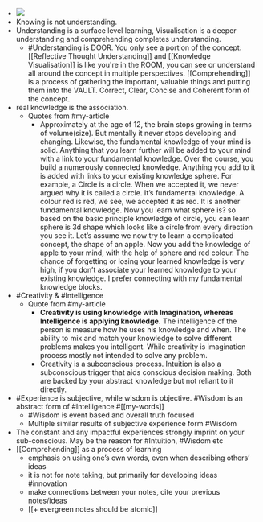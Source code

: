 - ![](https://firebasestorage.googleapis.com/v0/b/firescript-577a2.appspot.com/o/imgs%2Fapp%2Fsakthi%2FLXR5lKf0Jv.jpg?alt=media&token=1e611245-f93b-4c95-8b3f-d571c2231c88)
- Knowing is not understanding.
- Understanding is a surface level learning, Visualisation is a deeper understanding and comprehending completes understanding.
    - #Understanding is DOOR. You only see a portion of the concept. [[Reflective Thought Understanding]] and [[Knowledge Visualisation]] is like you're in the ROOM, you can see or understand all around the concept in multiple perspectives. [[Comprehending]] is a process of gathering the important, valuable things and putting them into the VAULT. Correct, Clear, Concise and Coherent form of the concept.
- real knowledge is the association. 
    - Quotes from #my-article
        - Approximately at the age of 12, the brain stops growing in terms of volume(size). But mentally it never stops developing and changing. Likewise, the fundamental knowledge of your mind is solid. Anything that you learn further will be added to your mind with a link to your fundamental knowledge. Over the course, you build a numerously connected knowledge. Anything you add to it is added with links to your existing knowledge sphere.
For example, a Circle is a circle. When we accepted it, we never argued why it is called a circle. It’s fundamental knowledge. A colour red is red, we see, we accepted it as red. It is another fundamental knowledge. Now you learn what sphere is? so based on the basic principle knowledge of circle, you can learn sphere is 3d shape which looks like a circle from every direction you see it. Let’s assume we now try to learn a complicated concept, the shape of an apple. Now you add the knowledge of apple to your mind, with the help of sphere and red colour.
The chance of forgetting or losing your learned knowledge is very high, if you don’t associate your learned knowledge to your existing knowledge. I prefer connecting with my fundamental knowledge blocks.
- #Creativity & #Intelligence
    - Quote from #my-article
        - **Creativity is using knowledge with Imagination, whereas Intelligence is applying knowledge.** The intelligence of the person is measure how he uses his knowledge and when. The ability to mix and match your knowledge to solve different problems makes you intelligent. While creativity is imagination process mostly not intended to solve any problem.
        - Creativity is a subconscious process. Intuition is also a subconscious trigger that aids conscious decision making. Both are backed by your abstract knowledge but not reliant to it directly.
- #Experience is subjective, while wisdom is objective. #Wisdom is an abstract form of #Intelligence #[[my-words]]
    - #Wisdom is event based and overall truth focused
    - Multiple similar results of subjective experience form #Wisdom
- The constant and any impactful experiences strongly imprint on your sub-conscious. May be the reason for #Intuition, #Wisdom etc
- [[Comprehending]] as a process of learning 
    - emphasis on using one’s own words, even when describing others’ ideas
    - it is not for note taking, but primarily for developing ideas #innovation
    - make connections between your notes, cite your previous notes/ideas
    - [[+ evergreen notes should be atomic]]

